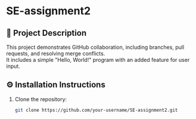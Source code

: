 # SE-assignment2


## 📌 Project Description  
This project demonstrates GitHub collaboration, including branches, pull requests, and resolving merge conflicts.  
It includes a simple "Hello, World!" program with an added feature for user input.

## ⚙️ Installation Instructions  
1. Clone the repository:  
   ```bash
   git clone https://github.com/your-username/SE-assignment2.git
